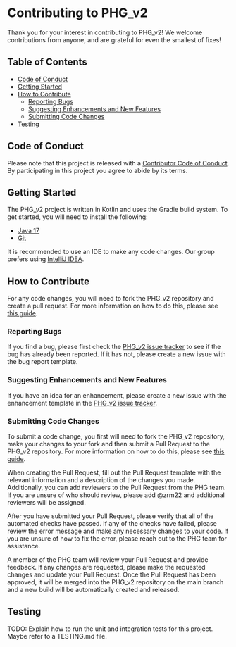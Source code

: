 # Contributing to PHG_v2
Thank you for your interest in contributing to PHG_v2! We welcome contributions from anyone, and are grateful for even the smallest of fixes!

## Table of Contents
* [Code of Conduct](#code-of-conduct)
* [Getting Started](#getting-started)
* [How to Contribute](#how-to-contribute)
     * [Reporting Bugs](#reporting-bugs)
     * [Suggesting Enhancements and New Features](#suggesting-enhancements-and-new-features)
     * [Submitting Code Changes](#submitting-code-changes)
* [Testing](#testing)

## Code of Conduct
Please note that this project is released with a [Contributor Code of Conduct](CODE_OF_CONDUCT.md). By participating in this project you agree to abide by its terms.

## Getting Started
The PHG_v2 project is written in Kotlin and uses the Gradle build system. To get started, you will need to install the following:
* [Java 17](https://www.oracle.com/java/technologies/downloads/#java17)
* [Git](https://git-scm.com/downloads)

It is recommended to use an IDE to make any code changes.  Our group prefers using [IntelliJ IDEA](https://www.jetbrains.com/idea/download/).

## How to Contribute
For any code changes, you will need to fork the PHG_v2 repository and create a pull request.  For more information on how to do this, please see [this guide](https://docs.github.com/en/get-started/quickstart/fork-a-repo).

### Reporting Bugs
If you find a bug, please first check the [PHG_v2 issue tracker](https://github.com/maize-genetics/phg_v2/issues) to see 
if the bug has already been reported.  If it has not, please create a new issue with the bug report template.

### Suggesting Enhancements and New Features
If you have an idea for an enhancement, please create a new issue with the enhancement template in the [PHG_v2 issue tracker](https://github.com/maize-genetics/phg_v2/issues).

### Submitting Code Changes
To submit a code change, you first will need to fork the PHG_v2 repository, make your changes to your fork and then submit a Pull Request to the PHG_v2 repository.  For more information on how to do this, please see [this guide](https://docs.github.com/en/get-started/quickstart/fork-a-repo).

When creating the Pull Request, fill out the Pull Request template with the relevant information and a description of the changes you made.  
Additionally, you can add reviewers to the Pull Request from the PHG team.  
If you are unsure of who should review, please add @zrm22 and additional reviewers will be assigned. 

After you have submitted your Pull Request, please verify that all of the automated checks have passed.  If any of the checks have failed, please review the error message and make any necessary changes to your code.  If you are unsure of how to fix the error, please reach out to the PHG team for assistance.

A member of the PHG team will review your Pull Request and provide feedback.  If any changes are requested, please make the requested changes and update your Pull Request.  Once the Pull Request has been approved, it will be merged into the PHG_v2 repository on the main branch and a new build will be automatically created and released.

## Testing
TODO: Explain how to run the unit and integration tests for this project.  Maybe refer to a TESTING.md file.
